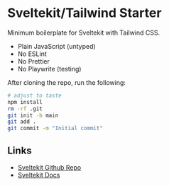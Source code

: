# Sveltekit/Tailwind Starter

Minimum boilerplate for Sveltekit with Tailwind CSS.

- Plain JavaScript (untyped)
- No ESLint
- No Prettier
- No Playwrite (testing)

After cloning the repo, run the following:

```bash
# adjust to taste
npm install
rm -rf .git
git init -b main
git add .
git commit -m "Initial commit"
```

## Links

- [Sveltekit Github Repo](https://github.com/sveltejs/kit)
- [Sveltekit Docs](https://kit.svelte.dev/docs/introduction)
